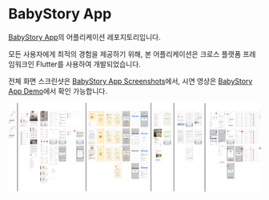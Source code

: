 # BabyStory App

[BabyStory App](https://github.com/BabyStory-App)의 어플리케이션 레포지토리입니다.

모든 사용자에게 최적의 경험을 제공하기 위해, 본 어플리케이션은 크로스 플랫폼 프레임워크인 Flutter를 사용하여 개발되었습니다.

전체 화면 스크린샷은 [BabyStory App Screenshots](https://github.com/BabyStory-App/.github/tree/main/assets/Screenshots)에서, 시연 영상은 [BabyStory App Demo](https://github.com/BabyStory-App/.github/tree/main/assets/Screen%20recordings)에서 확인 가능합니다.

![full_pages](https://raw.githubusercontent.com/BabyStory-App/.github/refs/heads/main/assets/full_pages.png)
